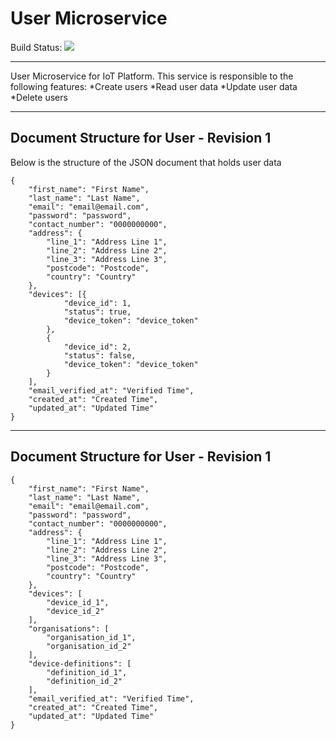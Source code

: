 # User Microservice
Build Status: ![](https://github.com/UdamLiyanage/user-service/workflows/Go/badge.svg)
***
User Microservice for IoT Platform. This service is responsible to the following features:
*Create users
*Read user data
*Update user data
*Delete users

***
## Document Structure for User - Revision 1
Below is the structure of the JSON document that holds user data
```
{
	"first_name": "First Name",
	"last_name": "Last Name",
	"email": "email@email.com",
	"password": "password",
	"contact_number": "0000000000",
	"address": {
		"line_1": "Address Line 1",
		"line_2": "Address Line 2",
		"line_3": "Address Line 3",
		"postcode": "Postcode",
		"country": "Country"
	},
	"devices": [{
			"device_id": 1,
			"status": true,
			"device_token": "device_token"
		},
		{
			"device_id": 2,
			"status": false,
			"device_token": "device_token"
		}
	],
	"email_verified_at": "Verified Time",
	"created_at": "Created Time",
	"updated_at": "Updated Time"
}
```
***
## Document Structure for User - Revision 1
```
{
	"first_name": "First Name",
	"last_name": "Last Name",
	"email": "email@email.com",
	"password": "password",
	"contact_number": "0000000000",
	"address": {
		"line_1": "Address Line 1",
		"line_2": "Address Line 2",
		"line_3": "Address Line 3",
		"postcode": "Postcode",
		"country": "Country"
	},
	"devices": [
		"device_id_1",
		"device_id_2"
	],
	"organisations": [
		"organisation_id_1",
		"organisation_id_2"
	],
	"device-definitions": [
		"definition_id_1",
		"definition_id_2"
	],
	"email_verified_at": "Verified Time",
	"created_at": "Created Time",
	"updated_at": "Updated Time"
}
```
